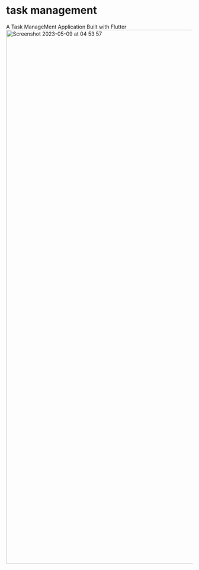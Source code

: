 # task management
A Task ManageMent Application Built with Flutter
<img width="1440" alt="Screenshot 2023-05-09 at 04 53 57" src="https://user-images.githubusercontent.com/91434033/236989873-68988285-8685-4087-a684-ce3c4850f7ca.png">

